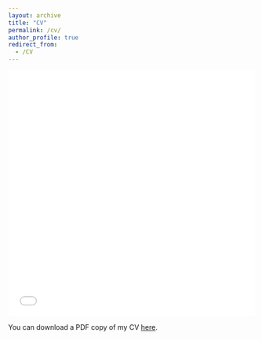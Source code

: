 ```yaml
---
layout: archive
title: "CV"
permalink: /cv/
author_profile: true
redirect_from:
  - /CV
---
```


<iframe src="/files/CV.pdf" width="100%" height="500" frameborder="no" border="0" marginwidth="0" marginheight="0"></iframe>

You can download a PDF copy of my CV [here](/files/CV.pdf).
